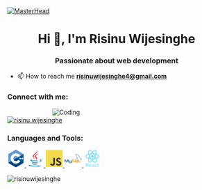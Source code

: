 <a href="https://github.com/RisinuWijesinghe">
  <img src="https://drive.google.com/uc?id=1b2DSACCW-ehFX7L3clV6W77gkbTs9A20" alt="MasterHead" style="width: 100%; height: 200px;">
</a>


<h1 align="center">Hi 👋, I'm Risinu Wijesinghe</h1>
<h3 align="center">Passionate about web development</h3>

- 📫 How to reach me **risinuwijesinghe4@gmail.com**

<h3 align="left">Connect with me:</h3>
<img align="right" alt="Coding" width="400" src="https://drive.google.com/uc?id=15FygN4SOgdjwVcKcGZIJ5I9_D6KNbK_F">

<p align="left">
<a href="https://instagram.com/risinu.wijesinghe" target="blank"><img align="center" src="https://raw.githubusercontent.com/rahuldkjain/github-profile-readme-generator/master/src/images/icons/Social/instagram.svg" alt="risinu.wijesinghe" height="30" width="40" /></a>
</p>

<h3 align="left">Languages and Tools:</h3>
<p align="left"> <a href="https://www.w3schools.com/cpp/" target="_blank" rel="noreferrer"> <img src="https://raw.githubusercontent.com/devicons/devicon/master/icons/cplusplus/cplusplus-original.svg" alt="cplusplus" width="40" height="40"/> </a> <a href="https://www.java.com" target="_blank" rel="noreferrer"> <img src="https://raw.githubusercontent.com/devicons/devicon/master/icons/java/java-original.svg" alt="java" width="40" height="40"/> </a> <a href="https://developer.mozilla.org/en-US/docs/Web/JavaScript" target="_blank" rel="noreferrer"> <img src="https://raw.githubusercontent.com/devicons/devicon/master/icons/javascript/javascript-original.svg" alt="javascript" width="40" height="40"/> </a> <a href="https://www.mysql.com/" target="_blank" rel="noreferrer"> <img src="https://raw.githubusercontent.com/devicons/devicon/master/icons/mysql/mysql-original-wordmark.svg" alt="mysql" width="40" height="40"/> </a> <a href="https://www.photoshop.com/en" target="_blank" rel="noreferrer"> </a> <a href="https://reactjs.org/" target="_blank" rel="noreferrer"> <img src="https://raw.githubusercontent.com/devicons/devicon/master/icons/react/react-original-wordmark.svg" alt="react" width="40" height="40"/> </a> </p>

<p><img align="center" src="https://github-readme-stats.vercel.app/api/top-langs?username=risinuwijesinghe&show_icons=true&locale=en&layout=compact" alt="risinuwijesinghe" /></p>
